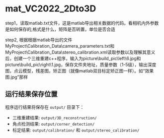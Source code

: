 # mat\_VC2022\_2Dto3D

step1，读取matlab.txt文件，这是matlab导出相关数据的代码。看相机内外参数是如何保存的,格式是什么，矩阵是否转置，单位是否合适

step2, 根据根据matlab导出的文件MyProject\\Calibration\_Data\\camera\_parameters.txt和MyProject\\Calibration\_Data\\stereo\_calibration.xml读取参数以及理解其意义后，创建一个三维重建c++程序，输入为picture\\build\_pic\\left\\6.jpg和picture\\build\_pic\\right\\1.jpg，保存文件夹地址，质量参数（1-5级），输出深度图，点云模型，残差图，矫正图（就像matlab双目标定矫正图一样）。如“效果图.jpg”那样


## 运行结果保存位置

程序运行结果将保存在 `output/` 目录下：
- 三维重建结果: `output/3D_reconstruction/`
- 角点检测结果: `output/corner_detection/`
- 标定结果: `output/calibration/` 和 `output/stereo_calibration/`
